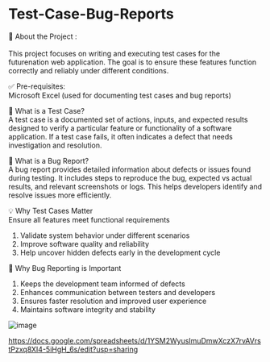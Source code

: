 # Test-Case-Bug-Reports

🧪 About the Project : &nbsp;&nbsp;&nbsp; &nbsp;&nbsp;&nbsp; <br>
<br>
This project focuses on writing and executing test cases for the futurenation web application. The goal is to ensure these features function correctly and reliably under different conditions.

✅ Pre-requisites: &nbsp;&nbsp;&nbsp; &nbsp;&nbsp;&nbsp; <be>
<br>
Microsoft Excel (used for documenting test cases and bug reports)

🧾 What is a Test Case? &nbsp;&nbsp;&nbsp; &nbsp;&nbsp;&nbsp; <be>
<br>
A test case is a documented set of actions, inputs, and expected results designed to verify a particular feature or functionality of a software application. If a test case fails, it often indicates a defect that needs investigation and resolution.

🐞 What is a Bug Report? &nbsp;&nbsp;&nbsp; &nbsp;&nbsp;&nbsp; <be>
<br>
A bug report provides detailed information about defects or issues found during testing. It includes steps to reproduce the bug, expected vs actual results, and relevant screenshots or logs. This helps developers identify and resolve issues more efficiently.

💡 Why Test Cases Matter &nbsp;&nbsp;&nbsp; &nbsp;&nbsp;&nbsp; <be>
<br>
Ensure all features meet functional requirements

1. Validate system behavior under different scenarios
2. Improve software quality and reliability
3. Help uncover hidden defects early in the development cycle

🔧 Why Bug Reporting is Important &nbsp;&nbsp;&nbsp; &nbsp;&nbsp;&nbsp;
<br>
1. Keeps the development team informed of defects
2. Enhances communication between testers and developers
3. Ensures faster resolution and improved user experience
4. Maintains software integrity and stability


![image](https://github.com/user-attachments/assets/0007afb4-42cb-4ef1-8ce6-82e3cc41c069)

https://docs.google.com/spreadsheets/d/1YSM2WyusImuDmwXczX7rvAVrstPzxq8XI4-5iHgH_6s/edit?usp=sharing 




